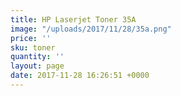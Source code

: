 ```yaml
---
title: HP Laserjet Toner 35A
image: "/uploads/2017/11/28/35a.png"
price: ''
sku: toner
quantity: ''
layout: page
date: 2017-11-28 16:26:51 +0000
---
```

